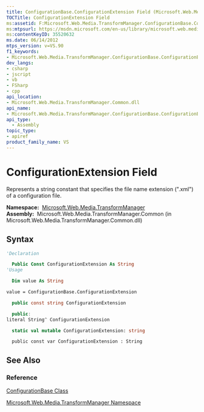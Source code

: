 ```yaml
---
title: ConfigurationBase.ConfigurationExtension Field (Microsoft.Web.Media.TransformManager)
TOCTitle: ConfigurationExtension Field
ms:assetid: F:Microsoft.Web.Media.TransformManager.ConfigurationBase.ConfigurationExtension
ms:mtpsurl: https://msdn.microsoft.com/en-us/library/microsoft.web.media.transformmanager.configurationbase.configurationextension(v=VS.90)
ms:contentKeyID: 35520632
ms.date: 06/14/2012
mtps_version: v=VS.90
f1_keywords:
- Microsoft.Web.Media.TransformManager.ConfigurationBase.ConfigurationExtension
dev_langs:
- csharp
- jscript
- vb
- FSharp
- cpp
api_location:
- Microsoft.Web.Media.TransformManager.Common.dll
api_name:
- Microsoft.Web.Media.TransformManager.ConfigurationBase.ConfigurationExtension
api_type:
  - Assembly
topic_type:
- apiref
product_family_name: VS
---
```


# ConfigurationExtension Field

Represents a string constant that specifies the file name extension (".xml") of a configuration file.

**Namespace:**  [Microsoft.Web.Media.TransformManager](microsoft-web-media-transformmanager-namespace.md)  
**Assembly:**  Microsoft.Web.Media.TransformManager.Common (in Microsoft.Web.Media.TransformManager.Common.dll)

## Syntax

```vb
'Declaration

  Public Const ConfigurationExtension As String
'Usage

  Dim value As String

value = ConfigurationBase.ConfigurationExtension
```

```csharp
  public const string ConfigurationExtension
```

```cpp
  public:
literal String^ ConfigurationExtension
```

``` fsharp
  static val mutable ConfigurationExtension: string
```

```jscript
  public const var ConfigurationExtension : String
```

## See Also

### Reference

[ConfigurationBase Class](configurationbase-class-microsoft-web-media-transformmanager.md)

[Microsoft.Web.Media.TransformManager Namespace](microsoft-web-media-transformmanager-namespace.md)

